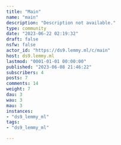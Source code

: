```yaml
---
title: "Main" 
name: "main"
description: "Description not available."
type: community
date: "2023-06-22 02:19:32"
draft: false
nsfw: false
actor_id: "https://ds9.lemmy.ml/c/main"
host: ds9.lemmy.ml
lastmod: "0001-01-01 00:00:00"
published: "2023-06-08 21:46:22"
subscribers: 4
posts: 7
comments: 14
weight: 7
dau: 3
wau: 3
mau: 3
instances:
- "ds9_lemmy_ml"
tags: 
- "ds9_lemmy_ml"

---
```

